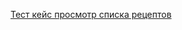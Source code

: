 [Тест кейс просмотр списка рецептов](https://docs.google.com/spreadsheets/d/1BVsaWqe0G6FYrTIkE4xDzwEsPRrPf8UF/edit?gid=1161400014#gid=1161400014)
